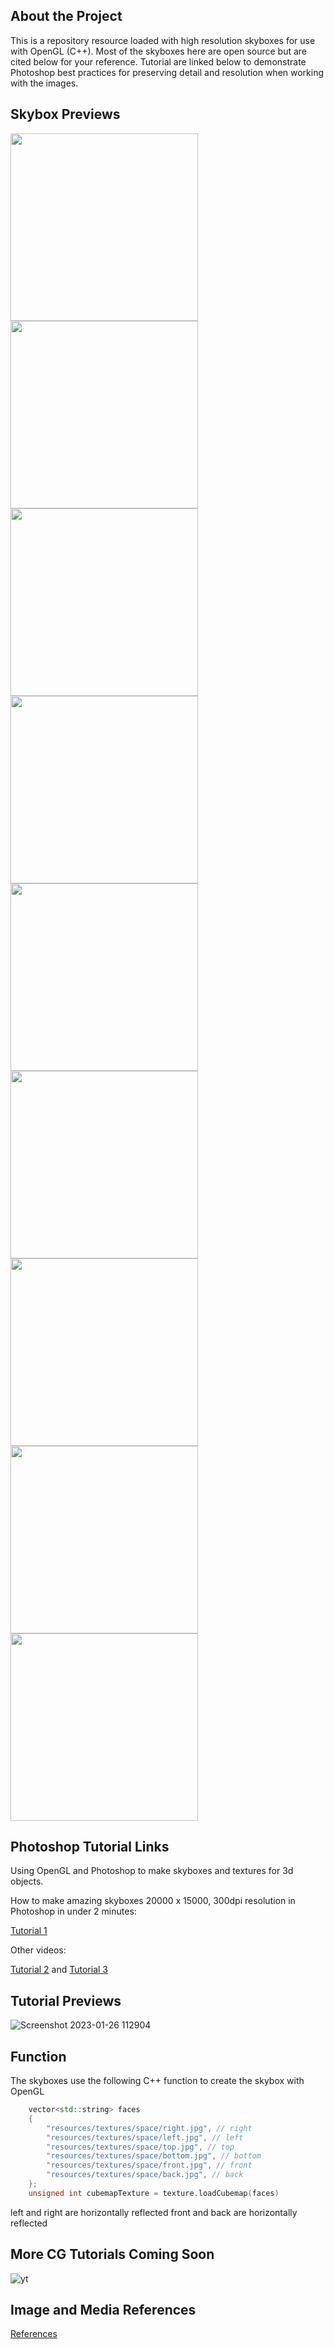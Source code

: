 ## About the Project

This is a repository resource loaded with high resolution skyboxes for use with OpenGL (C++). Most of the skyboxes here are open source but are cited below for your reference. Tutorial are linked below to demonstrate Photoshop best practices for preserving detail  and resolution when working with the images. 

## Skybox Previews

<p align="left">
   <img width="300" height="300" src="https://user-images.githubusercontent.com/110789514/222976468-0fd8be7a-dd3b-4b68-b954-1cfbc1ee831b.jpg">
  <img width="300" height="300" src="https://user-images.githubusercontent.com/110789514/222979976-0e9b8081-8140-4181-98ab-be2b08e0ff1c.jpg">
  <img width="300" height="300" src="https://user-images.githubusercontent.com/110789514/222980028-f52fa496-55f4-4886-90e3-24d874ef9300.png">
    <img width="300" height="300" src="https://user-images.githubusercontent.com/110789514/222980038-1075378d-cfc5-4bf1-93e7-a70c83567097.jpg">
    <img width="300" height="300" src="https://user-images.githubusercontent.com/110789514/222980136-d84374da-6472-4f80-a141-40c44daa2441.jpg">
    <img width="300" height="300" src="https://user-images.githubusercontent.com/110789514/222980406-c7539bd3-875b-4eb6-80fe-58cbdf1ac17a.png">
    <img width="300" height="300" src="https://user-images.githubusercontent.com/110789514/225405846-fda5fff0-f221-4aa1-a683-de20d40eaa4c.jpg">
    <img width="300" height="300" src="https://user-images.githubusercontent.com/110789514/225406623-71113728-c3e5-4a38-8866-9a7c08e8b602.jpg"> 
    <img width="300" height="300" src="https://user-images.githubusercontent.com/110789514/225407354-6fb0423c-bf3f-409b-972c-ad60aa50f761.jpg">    
</p>

## Photoshop Tutorial Links

Using OpenGL and Photoshop to make skyboxes and textures for 3d objects.

How to make amazing skyboxes 20000 x 15000, 300dpi resolution in Photoshop in under 2 minutes:

[Tutorial 1](https://www.youtube.com/watch?v=7LiPo5eH600)

Other videos: 

[Tutorial 2](https://youtu.be/ZFx30Zmo1yI) and [Tutorial 3](https://youtu.be/WE-DJ-A5yTY)

## Tutorial Previews

![Screenshot 2023-01-26 112904](https://user-images.githubusercontent.com/110789514/214892358-50fb78fa-2a3d-4673-b759-62a78f34f659.png)

## Function

The skyboxes use the following C++ function to create the skybox with OpenGL

```cpp
    vector<std::string> faces
    {
        "resources/textures/space/right.jpg", // right 
        "resources/textures/space/left.jpg", // left 
        "resources/textures/space/top.jpg", // top  
        "resources/textures/space/bottom.jpg", // bottom  
        "resources/textures/space/front.jpg", // front
        "resources/textures/space/back.jpg", // back
    };
    unsigned int cubemapTexture = texture.loadCubemap(faces)
```
  
left and right are horizontally reflected
front and back are horizontally reflected

## More CG Tutorials Coming Soon

![yt](https://github.com/sheraadams/OpenGL-Skyboxes-and-Photoshop-tutorial/assets/110789514/8b707d90-0c99-45c6-a3b0-451d6965d1bb)

## Image and Media References
[References](https://github.com/sheraadams/OpenGL-Skyboxes-and-Photoshop-tutorial/edit/main/REFERENCES.md)


